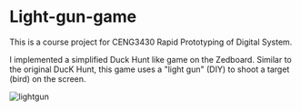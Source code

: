 # Light-gun-game

This is a course project for CENG3430 Rapid Prototyping of Digital System.

I implemented a simplified Duck Hunt like game on the Zedboard. Similar to the original DucK Hunt, this game uses a "light gun" (DIY) to shoot a target (bird) on the screen.

![lightgun](https://github.com/Ian-HJQ/Light-gun-game/assets/71361819/be7e3933-dfd4-4f81-94b0-1d6ae737fa0a)
